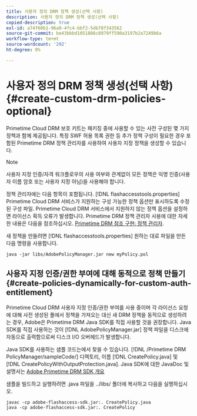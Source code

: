 ```yaml
---
title: 사용자 정의 DRM 정책 생성(선택 사항)
description: 사용자 정의 DRM 정책 생성(선택 사항)
copied-description: true
exl-id: a74f60b1-96a0-4fc4-bbf2-5db78f343562
source-git-commit: be43bbbd1051886c8979ff590a3197b2a7249b6a
workflow-type: tm+mt
source-wordcount: '292'
ht-degree: 0%

---
```


# 사용자 정의 DRM 정책 생성(선택 사항){#create-custom-drm-policies-optional}

Primetime Cloud DRM 보호 키트는 패키징 중에 사용할 수 있는 사전 구성된 몇 가지 정책과 함께 제공됩니다. 특정 SWF 허용 목록 권한 등 추가 정책 구성이 필요한 경우 포함된 Primetime DRM 정책 관리자를 사용하여 사용자 지정 정책을 생성할 수 있습니다.

>[!NOTE]
>
>사용자 지정 인증/자격 워크플로우의 사용 여부와 관계없이 모든 정책은 익명 인증(사용자 이름 암호 또는 사용자 지정 아님)을 사용해야 합니다.

정책 관리자에는 다음 항목이 포함됩니다. [!DNL flashaccesstools.properties] Primetime Cloud DRM 서비스가 지원하는 구성 가능한 정책 옵션만 표시하도록 수정된 구성 파일. Primetime Cloud DRM 서비스에서 지원하지 않는 정책 옵션을 설정하면 라이선스 획득 오류가 발생합니다. Primetime DRM 정책 관리자 사용에 대한 자세한 내용은 다음을 참조하십시오. [Primetime DRM 참조 구현: 정책 관리자](https://help.adobe.com/en_US/primetime/drm/5.3/reference_implementations/index.html#concept-DRM_Policy_Manager).

새 정책을 만들려면 [!DNL flashaccesstools.properties] 원하는 대로 파일을 만든 다음 명령을 사용합니다.

```
java -jar libs/AdobePolicyManager.jar new myPolicy.pol
```

## 사용자 지정 인증/권한 부여에 대해 동적으로 정책 만들기{#create-policies-dynamically-for-custom-auth-entitlement}

Primetime Cloud DRM 사용자 지정 인증/권한 부여를 사용 중이며 각 라이선스 요청에 대해 사전 생성된 풀에서 정책을 가져오는 대신 새 DRM 정책을 동적으로 생성하려는 경우, Adobe은 Primetime DRM Java SDK를 직접 사용할 것을 권장합니다. Java SDK를 직접 사용하는 것이 [!DNL AdobePolicyManager.jar] 정책 파일을 디스크에 자동으로 출력함으로써 디스크 I/O 오버헤드가 발생합니다.

Java SDK를 사용하는 샘플 코드는에서 찾을 수 있습니다. [!DNL /Primetime DRM PolicyManager/sampleCode/] 디렉토리, 이름 [!DNL CreatePolicy.java] 및 [!DNL CreatePolicyWithOutputProtection.java]. Java SDK에 대한 JavaDoc 및 설명서는 [Adobe Primetime DRM SDK 개요](../../../digital-rights-management/drm-sdk-overview/overview.md)

샘플을 빌드하고 실행하려면 .java 파일을 ../libs/ 폴더에 복사하고 다음을 실행하십시오.

```
javac -cp adobe-flashaccess-sdk.jar:. CreatePolicy.java
java -cp adobe-flashaccess-sdk.jar:. CreatePolicy
```
